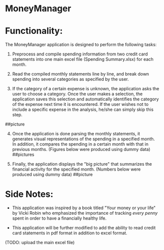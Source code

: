 **MoneyManager**
===================


# Functionality:

The MoneyManager application is designed to perform the following tasks:

1. Preprocess and compile spending information from two credit card statements into one main excel file (Spending Summary.xlsx) for each month.

2. Read the compiled monthly statements line by line, and break down spending into several categories as specified by the user.

3. If the category of a certain expense is unknown, the application asks the user to choose a category. Once the user makes a selection, the application saves this selection and automatically identifies the category of the expense next time it is encountered. If the user wishes not to include a specific expense in the analysis, he/she can simply skip this step. 

##picture

4. Once the application is done parsing the monthly statements, it generates visual representations of the spending in a specified month. In addition, it compares the spending in a certain month with that in previous months. (Figures below were produced using dummy data)
##pictures
 
5. Finally, the application displays the "big picture" that summarizes the financial activity for the specified month. 
(Numbers below were produced using dummy data)
##picture


# Side Notes: 

* This application was inspired by a book titled "Your money or your life" by Vicki Robin who emphasized the importance of tracking _every penny_ spent in order to have a financially healthy life. 
 
* This application will be further modified to add the ability to read credit card statements in pdf format in addition to excel format. 

(TODO: upload the main excel file)
